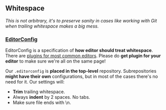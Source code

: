 <!-- Copied from Matcher. -->

## Whitespace

*This is not arbitrary, it's to preserve sanity in cases like working with Git when trailing whitespace makes a big mess.*

### [EditorConfig](http://editorconfig.org/)

EditorConfig is a specification of **how editor should treat whitespace**. There are [plugins for most common editors](http://editorconfig.org/#download). Please do **get plugin for your editor** to make sure we're all on the same page!

Our `.editorconfig` is **placed in the top-level** repository. Subrepositories **might have their own** configurations, but in most of the cases there's no need for it. Our settings will:

* **Trim** trailing whitespace.
* Always **indent** by 2 spaces. No tabs.
* Make sure file ends with \n.

